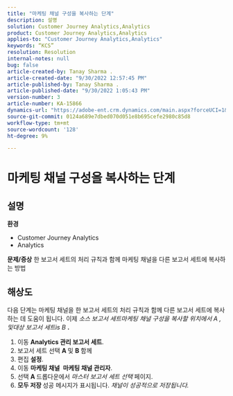 ```yaml
---
title: "마케팅 채널 구성을 복사하는 단계"
description: 설명
solution: Customer Journey Analytics,Analytics
product: Customer Journey Analytics,Analytics
applies-to: "Customer Journey Analytics,Analytics"
keywords: “KCS”
resolution: Resolution
internal-notes: null
bug: false
article-created-by: Tanay Sharma .
article-created-date: "9/30/2022 12:57:45 PM"
article-published-by: Tanay Sharma .
article-published-date: "9/30/2022 1:05:43 PM"
version-number: 3
article-number: KA-15866
dynamics-url: "https://adobe-ent.crm.dynamics.com/main.aspx?forceUCI=1&pagetype=entityrecord&etn=knowledgearticle&id=bab66c76-bf40-ed11-9db1-0022480868ff"
source-git-commit: 0124a689e7dbed070d051e8b695cefe2980c85d8
workflow-type: tm+mt
source-wordcount: '128'
ht-degree: 9%

---
```


# 마케팅 채널 구성을 복사하는 단계

## 설명

<b>환경</b>
- Customer Journey Analytics
- Analytics



<b>문제/증상</b>
한 보고서 세트의 처리 규칙과 함께 마케팅 채널을 다른 보고서 세트에 복사하는 방법


## 해상도


다음 단계는 마케팅 채널을 한 보고서 세트의 처리 규칙과 함께 다른 보고서 세트에 복사하는 데 도움이 됩니다. 이제 *소스<b> </b>보고서 세트&#x200B;*마케팅 채널 구성을 복사할 위치에서* A *, 및*&#x200B;대상 보고서 세트&#x200B;*is* B <b>*.</b>

1. 이동 <b>Analytics </b> <b>관리 </b> <b>보고서 세트</b>.
2. 보고서 세트 선택 <b>A </b>및 <b>B</b> 함께
3. 편집 <b>설정</b>.
4. 이동 <b>마케팅 채널 </b> <b>마케팅 채널 관리자</b>.
5. 선택 <b>A </b>드롭다운에서 *마스터 보고서 세트 선택* 페이지.
6. <b>모두 저장 </b> 성공 메시지가 표시됩니다. *채널이 성공적으로 저장됩니다.*



